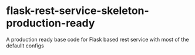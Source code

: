# flask-rest-service-skeleton-production-ready
 A production ready base code for Flask based rest service with most of the defaullt configs 
